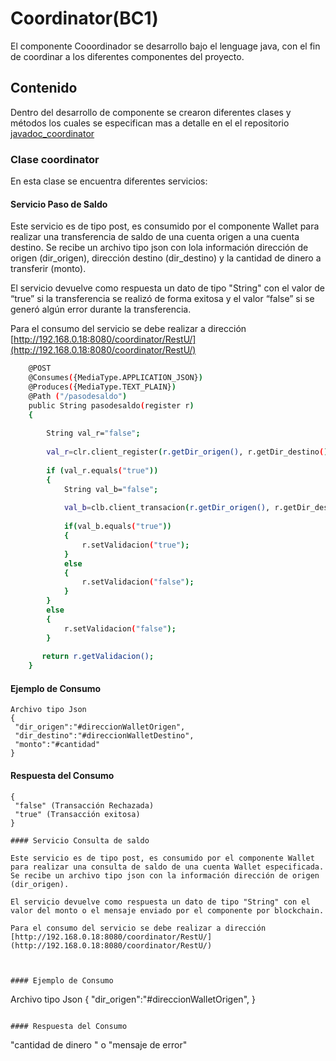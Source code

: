 # Coordinator(BC1)

El componente Cooordinador se desarrollo bajo el lenguage java, con el fin de coordinar a los diferentes componentes del proyecto.

## Contenido

Dentro del desarrollo de componente se crearon diferentes clases y métodos los cuales se especifican mas a detalle en el el repositorio [javadoc_coordinator ](https://pip.pypa.io/en/stable/)

### Clase coordinator

En esta clase se encuentra diferentes servicios:

#### Servicio Paso de Saldo

Este servicio es de tipo post, es consumido por el componente Wallet para realizar una transferencia de saldo de una cuenta origen a una cuenta destino. Se recibe un archivo tipo json con lola información dirección de origen (dir_origen), dirección destino (dir_destino) y la cantidad de dinero a transferir (monto). 

El servicio devuelve como respuesta un dato de tipo "String" con el valor de “true” si la transferencia se realizó de forma exitosa y el valor “false” si se generó algún error durante la transferencia.

Para el consumo del servicio se debe realizar a dirección [http://192.168.0.18:8080/coordinator/RestU/](http://192.168.0.18:8080/coordinator/RestU/)

```bash
    @POST
	@Consumes({MediaType.APPLICATION_JSON})
	@Produces({MediaType.TEXT_PLAIN})
	@Path ("/pasodesaldo")
	public String pasodesaldo(register r)
	{
		
		String val_r="false";
		
		val_r=clr.client_register(r.getDir_origen(), r.getDir_destino(),r.getMonto());
	    
		if (val_r.equals("true"))
		{
		 	String val_b="false";
			
			val_b=clb.client_transacion(r.getDir_origen(), r.getDir_destino(),r.getMonto());
			
			if(val_b.equals("true"))
			{
				r.setValidacion("true");
			}
			else
			{
				r.setValidacion("false");
			}
		}
		else
		{
			r.setValidacion("false");
		}
			
	   return r.getValidacion();
	}
```

#### Ejemplo de Consumo

```
Archivo tipo Json
{
 "dir_origen":"#direccionWalletOrigen",
 "dir_destino":"#direccionWalletDestino",
 "monto":"#cantidad"
}
```

#### Respuesta del Consumo
```
{
 "false" (Transacción Rechazada)
 "true" (Transacción exitosa)
}

#### Servicio Consulta de saldo

Este servicio es de tipo post, es consumido por el componente Wallet para realizar una consulta de saldo de una cuenta Wallet especificada. Se recibe un archivo tipo json con la información dirección de origen (dir_origen).

El servicio devuelve como respuesta un dato de tipo "String" con el valor del monto o el mensaje enviado por el componente por blockchain.

Para el consumo del servicio se debe realizar a dirección [http://192.168.0.18:8080/coordinator/RestU/](http://192.168.0.18:8080/coordinator/RestU/)



#### Ejemplo de Consumo

```
Archivo tipo Json
{
 "dir_origen":"#direccionWalletOrigen",
}
```

#### Respuesta del Consumo
```
"cantidad de dinero " o "mensaje de error"

```
